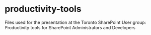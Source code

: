 # productivity-tools
Files used for the presentation at the Toronto SharePoint User group: Productivity tools for SharePoint Administrators and Developers
